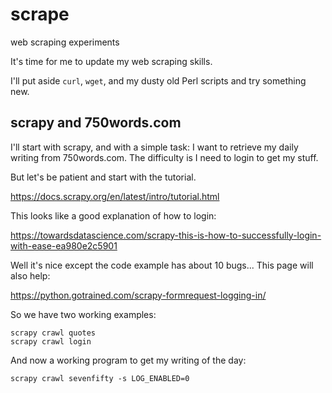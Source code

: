 # scrape

web scraping experiments

It's time for me to update my web scraping skills.

I'll put aside `curl`, `wget`, and my dusty old Perl scripts
and try something new.

## scrapy and 750words.com

I'll start with scrapy, and with a simple task:
I want to retrieve my daily writing from 750words.com.
The difficulty is I need to login to get my stuff.

But let's be patient and start with the tutorial.

<https://docs.scrapy.org/en/latest/intro/tutorial.html>

This looks like a good explanation of how to login:

<https://towardsdatascience.com/scrapy-this-is-how-to-successfully-login-with-ease-ea980e2c5901>

Well it's nice except the code example has about 10 bugs...
This page will also help:

<https://python.gotrained.com/scrapy-formrequest-logging-in/>

So we have two working examples:

    scrapy crawl quotes
    scrapy crawl login

And now a working program to get my writing of the day:

    scrapy crawl sevenfifty -s LOG_ENABLED=0
